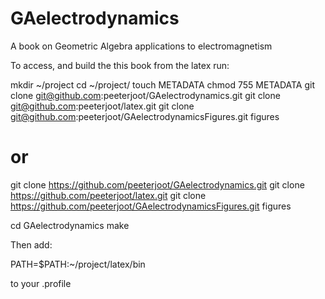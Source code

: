 # GAelectrodynamics
A book on Geometric Algebra applications to electromagnetism

To access, and build the this book from the latex run:

   mkdir ~/project
   cd ~/project/
   touch METADATA
   chmod 755 METADATA
   git clone git@github.com:peeterjoot/GAelectrodynamics.git
   git clone git@github.com:peeterjoot/latex.git
   git clone git@github.com:peeterjoot/GAelectrodynamicsFigures.git figures

   # or
   git clone https://github.com/peeterjoot/GAelectrodynamics.git
   git clone https://github.com/peeterjoot/latex.git
   git clone https://github.com/peeterjoot/GAelectrodynamicsFigures.git figures

   cd GAelectrodynamics
   make

Then add:

   PATH=$PATH:~/project/latex/bin

to your .profile 
